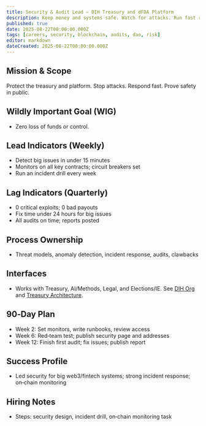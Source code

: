 ```yaml
---
title: Security & Audit Lead — DIH Treasury and dFDA Platform
description: Keep money and systems safe. Watch for attacks. Run fast response and audits.
published: true
date: 2025-08-22T00:00:00.000Z
tags: [careers, security, blockchain, audits, dao, risk]
editor: markdown
dateCreated: 2025-08-22T00:00:00.000Z
---
```


## Mission & Scope
Protect the treasury and platform. Stop attacks. Respond fast. Prove safety in public.

## Wildly Important Goal (WIG)
- Zero loss of funds or control.

## Lead Indicators (Weekly)
- Detect big issues in under 15 minutes
- Monitors on all key contracts; circuit breakers set
- Run an incident drill every week

## Lag Indicators (Quarterly)
- 0 critical exploits; 0 bad payouts
- Fix time under 24 hours for big issues
- All audits on time; reports posted

## Process Ownership
- Threat models, anomaly detection, incident response, audits, clawbacks

## Interfaces
- Works with Treasury, AI/Methods, Legal, and Elections/IE. See [DIH Org](../strategy/1-percent-treaty/dih-org-structure.md) and [Treasury Architecture](../features/treasury/dih-treasury-architecture.md).

## 90‑Day Plan
- Week 2: Set monitors, write runbooks, review access
- Week 6: Red‑team test; publish security page and addresses
- Week 12: Finish first audit; fix issues; publish report

## Success Profile
- Led security for big web3/fintech systems; strong incident response; on‑chain monitoring

## Hiring Notes
- Steps: security design, incident drill, on‑chain monitoring task


